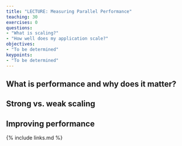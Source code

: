 ```yaml
---
title: "LECTURE: Measuring Parallel Performance"
teaching: 30
exercises: 0
questions:
- "What is scaling?"
- "How well does my application scale?"
objectives:
- "To be determined"
keypoints:
- "To be determined"
---
```


## What is performance and why does it matter?

## Strong vs. weak scaling

## Improving performance

{% include links.md %}

